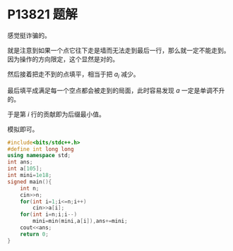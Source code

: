# P13821 题解

感觉挺诈骗的。

就是注意到如果一个点它往下走是墙而无法走到最后一行，那么就一定不能走到。因为操作的方向限定，这个显然是对的。

然后接着把走不到的点填平，相当于把 $a_i$ 减少。

最后填平成满足每一个空点都会被走到的局面，此时容易发现 $a$ 一定是单调不升的。

于是第 $i$ 行的贡献即为后缀最小值。

模拟即可。

```cpp
#include<bits/stdc++.h>
#define int long long
using namespace std;
int ans;
int a[105];
int mini=1e18;
signed main(){
    int n;
    cin>>n;
    for(int i=1;i<=n;i++)
        cin>>a[i];
    for(int i=n;i;i--)
        mini=min(mini,a[i]),ans+=mini;
    cout<<ans;
    return 0;
}
```